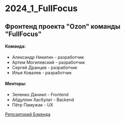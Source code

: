 # 2024_1_FullFocus

<h2>Фронтенд проекта "Ozon" команды "FullFocus"</h2>

<h4>Команда:</h4>
<ul>
  <li>Александр Никитин - разработчик</li>
  <li>Артем Могилевский - разработчик</li>
  <li>Сергей Дранцев - разработчик</li>
  <li>Илья Ковалев - разработчик</li>
</ul>

<h4>Менторы:</h4>
<ul>
  <li>Зеленко Даниил - Frontend</li>
  <li>Абдуллин Хасбулат - Backend</li>
  <li>Пётр Памужак - UX</li>
</ul>

[Репозиторий Бэкенда](https://github.com/go-park-mail-ru/2024_1_FullFocus)
